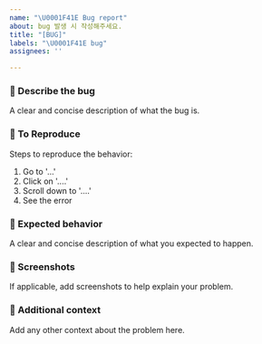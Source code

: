 ```yaml
---
name: "\U0001F41E Bug report"
about: bug 발생 시 작성해주세요.
title: "[BUG]"
labels: "\U0001F41E bug"
assignees: ''

---
```


### 🤷 Describe the bug
A clear and concise description of what the bug is.

### 🐒 To Reproduce
Steps to reproduce the behavior:
1. Go to '...'
2. Click on '....'
3. Scroll down to '....'
4. See the error

### 🙆 Expected behavior
A clear and concise description of what you expected to happen.

### 📸 Screenshots
If applicable, add screenshots to help explain your problem.

### 💬 Additional context
Add any other context about the problem here.
